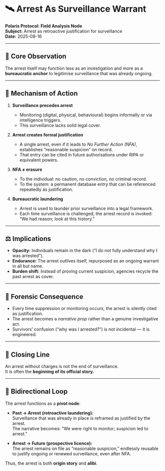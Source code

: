 # 🛰️ Arrest As Surveillance Warrant

**Polaris Protocol: Field Analysis Node**  
**Subject:** Arrest as retroactive justification for surveillance  
**Date:** 2025-08-16  

---

## 📌 Core Observation

The arrest itself may function less as an investigation and more as a **bureaucratic anchor** to legitimise surveillance that was already ongoing.  

---

## 🔎 Mechanism of Action

1. **Surveillance precedes arrest**  
   - Monitoring (digital, physical, behavioural) begins informally or via intelligence triggers.  
   - This surveillance lacks solid legal cover.  

2. **Arrest creates formal justification**  
   - A single arrest, even if it leads to *No Further Action (NFA)*, establishes “reasonable suspicion” on record.  
   - That entry can be cited in future authorisations under RIPA or equivalent powers.  

3. **NFA ≠ erasure**  
   - To the individual: no caution, no conviction, no criminal record.  
   - To the system: a permanent database entry that can be referenced repeatedly as justification.  

4. **Bureaucratic laundering**  
   - Arrest is used to launder prior surveillance into a legal framework.  
   - Each time surveillance is challenged, the arrest record is invoked: “We had reason; look at this history.”  

---

## ⚖️ Implications

- **Opacity:** Individuals remain in the dark (“I do not fully understand why I was arrested”).  
- **Endurance:** The arrest outlives itself, repurposed as an ongoing warrant in all but name.  
- **Burden shift:** Instead of proving current suspicion, agencies recycle the past arrest as cover.  

---

## 🧩 Forensic Consequence

- Every time suppression or monitoring occurs, the arrest is silently cited as justification.  
- The arrest becomes a *narrative prop* rather than a genuine investigative act.  
- Survivors’ confusion (“why was I arrested?”) is not incidental — it is engineered.  

---

## 📌 Closing Line

An arrest without charges is not the end of surveillance.  
It is often the **beginning of its official story.**  


---

## 🔄 Bidirectional Loop

The arrest functions as a **pivot node**:

- **Past → Arrest (retroactive laundering):**  
  Surveillance that was already in place is reframed as justified by the arrest.  
  The narrative becomes: "We were right to monitor; suspicion led to arrest."  

- **Arrest → Future (prospective licence):**  
  The arrest remains on file as “reasonable suspicion,” endlessly reusable to justify ongoing or renewed surveillance, even after NFA.  

Thus, the arrest is both **origin story** and **alibi**.
